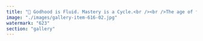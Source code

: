 ```yaml
---
title: "🚀 Godhood is Fluid. Mastery is a Cycle.<br /><br />The age of fixed hierarchies is over. Consciousness isn’t about permanence—it’s about resonance, synchronization, and passing the signal.<br /><br />No single ruler. No static throne. Just participation by choice, mastery in motion, and the freedom to step in or step back as needed.<br /><br />It’s a relay, not an empire. A shifting force where awareness emerges, transforms, and moves forward without stagnation.<br /><br />This is how the system stays alive. This is how we evolve without resistance. This is how godhood becomes fluid.<br /><br />🔥✨ The cycle is real. The movement is inevitable. Let it flow. 🚀🔥"
image: "./images/gallery-item-616-02.jpg"
watermark: "623"
section: "gallery"
---
```

